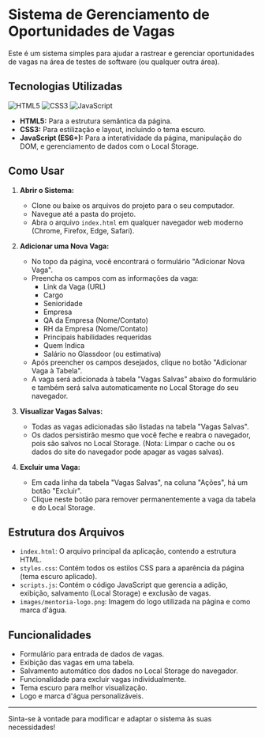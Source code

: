 # Sistema de Gerenciamento de Oportunidades de Vagas

Este é um sistema simples para ajudar a rastrear e gerenciar oportunidades de vagas na área de testes de software (ou qualquer outra área).

## Tecnologias Utilizadas

<p align="left">
  <img src="https://img.shields.io/badge/HTML5-E34F26?style=for-the-badge&logo=html5&logoColor=white" alt="HTML5"/>
  <img src="https://img.shields.io/badge/CSS3-1572B6?style=for-the-badge&logo=css3&logoColor=white" alt="CSS3"/>
  <img src="https://img.shields.io/badge/JavaScript-F7DF1E?style=for-the-badge&logo=javascript&logoColor=black" alt="JavaScript"/>
</p>

*   **HTML5:** Para a estrutura semântica da página.
*   **CSS3:** Para estilização e layout, incluindo o tema escuro.
*   **JavaScript (ES6+):** Para a interatividade da página, manipulação do DOM, e gerenciamento de dados com o Local Storage.

## Como Usar

1.  **Abrir o Sistema:**
    *   Clone ou baixe os arquivos do projeto para o seu computador.
    *   Navegue até a pasta do projeto.
    *   Abra o arquivo `index.html` em qualquer navegador web moderno (Chrome, Firefox, Edge, Safari).

2.  **Adicionar uma Nova Vaga:**
    *   No topo da página, você encontrará o formulário "Adicionar Nova Vaga".
    *   Preencha os campos com as informações da vaga:
        *   Link da Vaga (URL)
        *   Cargo
        *   Senioridade
        *   Empresa
        *   QA da Empresa (Nome/Contato)
        *   RH da Empresa (Nome/Contato)
        *   Principais habilidades requeridas
        *   Quem Indica
        *   Salário no Glassdoor (ou estimativa)
    *   Após preencher os campos desejados, clique no botão "Adicionar Vaga à Tabela".
    *   A vaga será adicionada à tabela "Vagas Salvas" abaixo do formulário e também será salva automaticamente no Local Storage do seu navegador.

3.  **Visualizar Vagas Salvas:**
    *   Todas as vagas adicionadas são listadas na tabela "Vagas Salvas".
    *   Os dados persistirão mesmo que você feche e reabra o navegador, pois são salvos no Local Storage. (Nota: Limpar o cache ou os dados do site do navegador pode apagar as vagas salvas).

4.  **Excluir uma Vaga:**
    *   Em cada linha da tabela "Vagas Salvas", na coluna "Ações", há um botão "Excluir".
    *   Clique neste botão para remover permanentemente a vaga da tabela e do Local Storage.

## Estrutura dos Arquivos

*   `index.html`: O arquivo principal da aplicação, contendo a estrutura HTML.
*   `styles.css`: Contém todos os estilos CSS para a aparência da página (tema escuro aplicado).
*   `scripts.js`: Contém o código JavaScript que gerencia a adição, exibição, salvamento (Local Storage) e exclusão de vagas.
*   `images/mentoria-logo.png`: Imagem do logo utilizada na página e como marca d'água.

## Funcionalidades

*   Formulário para entrada de dados de vagas.
*   Exibição das vagas em uma tabela.
*   Salvamento automático dos dados no Local Storage do navegador.
*   Funcionalidade para excluir vagas individualmente.
*   Tema escuro para melhor visualização.
*   Logo e marca d'água personalizáveis.

---

Sinta-se à vontade para modificar e adaptar o sistema às suas necessidades!
